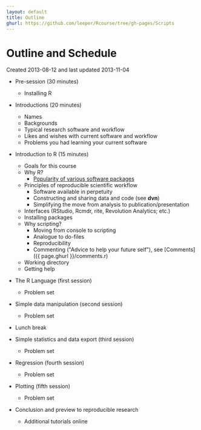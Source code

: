 ```yaml
---
layout: default
title: Outline
ghurl: https://github.com/leeper/Rcourse/tree/gh-pages/Scripts
---
```


# Outline and Schedule #

Created 2013-08-12 and last updated 2013-11-04

* Pre-session (30 minutes)

  * Installing R

* Introductions (20 minutes)

  * Names
  * Backgrounds
  * Typical research software and workflow
  * Likes and wishes with current software and workflow
  * Problems you had learning your current software

* Introduction to R (15 minutes)

  * Goals for this course
  * Why R?
    * [Popularity of various software packages](http://r4stats.com/articles/popularity/)
  * Principles of reproducible scientific workflow
    * Software available in perpetuity
    * Constructing and sharing data and code (see **dvn**)
    * Simplifying the move from analysis to publication/presentation
  * Interfaces (RStudio, Rcmdr, rite, Revolution Analytics; etc.)
  * Installing packages
  * Why scripting?
    * Moving from console to scripting
    * Analogue to do-files
    * Reproducibility
    * Commenting ("Advice to help your future self"), see [Comments]({{ page.ghurl }}/comments.r)
  * Working directory
  * Getting help

* The R Language (first session)
 
  * Problem set <!--Something on mismatched types, recycling, basic math-->

* Simple data manipulation (second session)

  * Problem set <!--Reading in data, character/factor, save/write.csv-->

* Lunch break

* Simple statistics and data export (third session)

  * Problem set <!--Work with real data, export results-->

* Regression (fourth session)

  * Problem set <!--Regression assumptions, specification, predictions-->

* Plotting (fifth session)

  * Problem set <!--Descriptive plotting and regression plotting-->

* Conclusion and preview to reproducible research

  * Additional tutorials online
